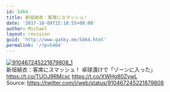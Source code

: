 ```yaml
---
id: 5464
title: 新垣結衣：客席にスマッシュ！
date: '2017-10-09T22:18:55+08:00'
author: Michael
layout: revision
guid: 'http://www.gakky.me/5464.html'
permalink: '/?p=5464'
---
```


[![910467245221879808_1](http://www.yui-aragaki.org/wp-content/uploads/2017/09/910467245221879808_1.jpg)](http://www.yui-aragaki.org/wp-content/uploads/2017/09/910467245221879808_1.jpg)  
新垣結衣：客席にスマッシュ！ 卓球漬けで「ゾーンに入った」 https://t.co/TUOJ9RMcxc https://t.co/XWHg80ZywL  
Source: <https://twitter.com/i/web/status/910467245221879808>